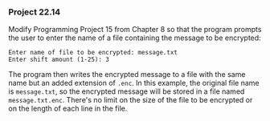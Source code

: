 ### Project 22.14

Modify Programming Project 15 from Chapter 8 so that the program prompts the
user to enter the name of a file containing the message to be encrypted:

```
Enter name of file to be encrypted: message.txt
Enter shift amount (1-25): 3
```

The program then writes the encrypted message to a file with the same name but
an added extension of `.enc`. In this example, the original file name is
`message.txt`, so the encrypted message will be stored in a file named
`message.txt.enc`. There's no limit on the size of the file to be encrypted or
on the length of each line in the file.

